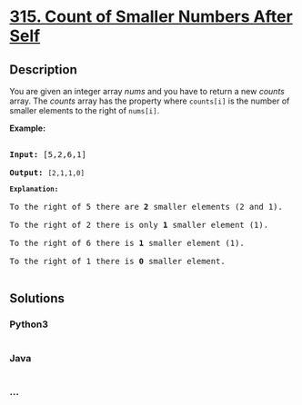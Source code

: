# [315. Count of Smaller Numbers After Self](https://leetcode.com/problems/count-of-smaller-numbers-after-self)

## Description
<p>You are given an integer array <i>nums</i> and you have to return a new <i>counts</i> array. The <i>counts</i> array has the property where <code>counts[i]</code> is the number of smaller elements to the right of <code>nums[i]</code>.</p>



<p><b>Example:</b></p>



<pre>

<strong>Input:</strong> [5,2,6,1]

<strong>Output:</strong> <code>[2,1,1,0] 

<strong>Explanation:</strong></code>

To the right of 5 there are <b>2</b> smaller elements (2 and 1).

To the right of 2 there is only <b>1</b> smaller element (1).

To the right of 6 there is <b>1</b> smaller element (1).

To the right of 1 there is <b>0</b> smaller element.

</pre>


## Solutions


<!-- tabs:start -->

### **Python3**

```python

```

### **Java**

```java

```

### **...**
```

```

<!-- tabs:end -->